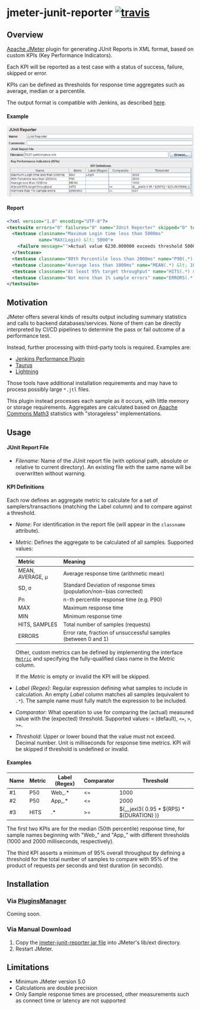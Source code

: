 # jmeter-junit-reporter [![travis][travis-image]][travis-url]

[travis-image]: https://app.travis-ci.com/tilln/jmeter-junit-reporter.svg?branch=master
[travis-url]: https://app.travis-ci.com/tilln/jmeter-junit-reporter

Overview
--------

[Apache JMeter](https://jmeter.apache.org/) plugin for generating JUnit Reports in XML format,
based on custom KPIs (Key Performance Indicators).

Each KPI will be reported as a test case with a status of success, failure, skipped or error.

KPIs can be defined as thresholds for response time aggregates such as average, median or a percentile.

The output format is compatible with Jenkins, as described [here](https://llg.cubic.org/docs/junit/).

#### Example

![reporter](docs/reporter.png)

#### Report

```xml
<?xml version="1.0" encoding="UTF-8"?>
<testsuite errors="0" failures="0" name="JUnit Reporter" skipped="0" tests="5">
  <testcase classname="Maximum Login time less than 5000ms"
            name="MAX(Login) &lt; 5000">
    <failure message="">Actual value 6230.000000 exceeds threshold 5000.000000 for samples matching "Login"</failure>
  </testcase>
  <testcase classname="90th Percentile less than 2000ms" name="P90(.*) &lt; 2000"/>
  <testcase classname="Average less than 1000ms" name="MEAN(.*) &lt; 1000"/>
  <testcase classname="At least 95% target throughput" name="HITS(.*) &gt;= 9500"/>
  <testcase classname="Not more than 1% sample errors" name="ERRORS(.*) &lt;= 0.01"/>
</testsuite>
```

Motivation
----------

JMeter offers several kinds of results output including summary statistics and calls to backend databases/services. 
None of them can be directly interpreted by CI/CD pipelines to determine the pass or fail outcome of a performance test.

Instead, further processing with third-party tools is required. Examples are:
- [Jenkins Performance Plugin](https://plugins.jenkins.io/performance/)
- [Taurus](https://gettaurus.org/)
- [Lightning](https://automatictester.github.io/lightning/)

Those tools have additional installation requirements and may have to process possibly large `*.jtl` files.

This plugin instead processes each sample as it occurs, with little memory or storage requirements.
Aggregates are calculated based on [Apache Commons Math3](https://commons.apache.org/proper/commons-math/userguide/stat.html)
statistics with "storageless" implementations. 

Usage
-----

#### JUnit Report File

- *Filename*: Name of the JUnit report file (with optional path, absolute or relative to current directory).
  An existing file with the same name will be overwritten without warning.

#### KPI Definitions

Each row defines an aggregate metric to calculate for a set of samplers/transactions (matching the Label column)
and to compare against a threshold.

- *Name*: For identification in the report file (will appear in the `classname` attribute).
- *Metric*: Defines the aggregate to be calculated of all samples.
  Supported values:

  |Metric|Meaning|
  |------|-------|
  | MEAN, AVERAGE, μ | Average response time (arithmetic mean) |
  | SD, σ | Standard Deviation of response times (population/non-bias corrected) |
  | Pn | n-th percentile response time (e.g. P90) |
  | MAX | Maximum response time |
  | MIN | Minimum response time |
  | HITS, SAMPLES | Total number of samples (requests) |
  | ERRORS | Error rate, fraction of unsuccessful samples (between 0 and 1) |

  Other, custom metrics can be defined by implementing the interface
  [`Metric`](src/main/java/nz/co/breakpoint/jmeter/Metric.java) 
  and specifying the fully-qualified class name in the *Metric* column.

  If the *Metric* is empty or invalid the KPI will be skipped.

- *Label (Regex)*: Regular expression defining what samples to include in calculation.
  An empty *Label* column matches all samples (equivalent to `.*`). The sample name must fully match the expression to be included. 
- *Comparator*: What operation to use for comparing the (actual) measured value with the (expected) threshold.
  Supported values: `<` (default), `<=`, `>`, `>=`.
- *Threshold*: Upper or lower bound that the value must not exceed. Decimal number.
  Unit is milliseconds for response time metrics. 
  KPI will be skipped if threshold is undefined or invalid.

#### Examples

|Name|Metric|Label (Regex)|Comparator|Threshold|
|----|------|-------------|----------|---------|
|#1  |P50   |Web_.*       |<=        |1000     |
|#2  |P50   |App_.*       |<=        |2000     |
|#3  |HITS  |.*           |>=        |${__jexl3( 0.95 * ${RPS} * ${DURATION} )}|

The first two KPIs are for the median (50th percentile) response time, for sample names beginning with "Web_"
and "App_" with different thresholds (1000 and 2000 milliseconds, respectively).

The third KPI asserts a minimum of 95% overall throughput by defining a threshold for the total number of samples
to compare with 95% of the product of requests per seconds and test duration (in seconds).


Installation
------------

### Via [PluginsManager](https://jmeter-plugins.org/wiki/PluginsManager/)

Coming soon.
<!--
Under tab "Available Plugins", select "JUnit Reporter", then click "Apply Changes and Restart JMeter".

### Via Package from [JMeter-Plugins.org](https://jmeter-plugins.org/)

Extract the [zip package](https://jmeter-plugins.org/files/packages/tilln-junit-1.0.zip) into JMeter's lib directory, then restart JMeter.
-->
### Via Manual Download

1. Copy the [jmeter-junit-reporter jar file](https://github.com/tilln/jmeter-junit-reporter/releases/download/1.0-SNAPSHOT/jmeter-junit-reporter-1.0-SNAPSHOT.jar) into JMeter's lib/ext directory.
2. Restart JMeter.


Limitations
-----------

- Minimum JMeter version 5.0
- Calculations are double precision
- Only Sample response times are processed, other measurements such as connect time or latency are not supported

